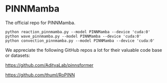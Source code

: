 # PINNMamba

The official repo for PINNMamba. 

```shell
python reaction_pinnmamba.py --model PINNMamba --device 'cuda:0'
python wave_pinnmamba.py --model PINNMamba --device 'cuda:0'
python convection_pinnmamba.py --model PINNMamba --device 'cuda:0'
```


We appreciate the following GitHub repos a lot for their valuable code base or datasets:

https://github.com/AdityaLab/pinnsformer

https://github.com/thuml/RoPINN
